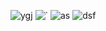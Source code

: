![ygj](https://user-images.githubusercontent.com/113959975/236774408-770f097d-a6b1-4cd3-bebd-68028f411764.png)
![`](https://user-images.githubusercontent.com/113959975/236774417-4eb226ce-650a-429a-a314-e50dccdb6ffd.png)
![as](https://user-images.githubusercontent.com/113959975/236774419-dcbf387f-9eff-417e-ab7d-b71e6826401c.png)
![dsf](https://user-images.githubusercontent.com/113959975/236774424-f5dc1ea5-942f-497a-9d11-9a681059087b.png)
